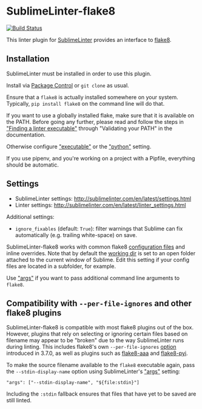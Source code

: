 SublimeLinter-flake8
====================

[![Build Status](https://travis-ci.org/SublimeLinter/SublimeLinter-flake8.svg?branch=master)](https://travis-ci.org/SublimeLinter/SublimeLinter-flake8)

This linter plugin for [SublimeLinter](https://github.com/SublimeLinter/SublimeLinter) provides an interface to [flake8](http://flake8.readthedocs.org/en/latest/).


## Installation

SublimeLinter must be installed in order to use this plugin.

Install via [Package Control](https://packagecontrol.io) or `git clone` as usual.

Ensure that a `flake8` is actually installed somewhere on your system. Typically, `pip install flake8` on the command line will do that.

If you want to use a globally installed flake, make sure that it is available on the PATH. Before going any further, please read and follow the steps in ["Finding a linter executable"](http://sublimelinter.com/en/latest/troubleshooting.html#finding-a-linter-executable) through "Validating your PATH" in the documentation.

Otherwise configure ["executable"](http://www.sublimelinter.com/en/latest/linter_settings.html#executable) or the ["python"](http://www.sublimelinter.com/en/latest/linter_settings.html#python) setting.

If you use pipenv, and you're working on a project with a Pipfile, everything should be automatic.


## Settings

- SublimeLinter settings: http://sublimelinter.com/en/latest/settings.html
- Linter settings: http://sublimelinter.com/en/latest/linter_settings.html

Additional settings:

- `ignore_fixables` (default: `True`): filter warnings that Sublime can fix automatically (e.g. trailing white-space) on save.

SublimeLinter-flake8 works with common flake8 [configuration files](http://flake8.pycqa.org/en/latest/user/configuration.html#configuration-locations) and inline overrides. Note that by default the [working dir](http://www.sublimelinter.com/en/latest/linter_settings.html#working-dir) is set to an open folder attached to the current window of Sublime. Edit this setting if your config files are located in a subfolder, for example.

Use ["args"](http://www.sublimelinter.com/en/latest/linter_settings.html#args) if you want to pass additional command line arguments to `flake8`.

## Compatibility with `--per-file-ignores` and other flake8 plugins

SublimeLinter-flake8 is compatible with most flake8 plugins out of the box. However, plugins that rely on selecting or ignoring certain files based on filename may appear to be "broken" due to the way SublimeLinter runs during linting. This includes flake8's own `--per-file-ignores` [option](http://flake8.pycqa.org/en/latest/user/options.html#cmdoption-flake8-per-file-ignores) introduced in 3.7.0, as well as plugins such as [flake8-aaa](https://github.com/jamescooke/flake8-aaa) and [flake8-pyi](https://github.com/ambv/flake8-pyi).

To make the source filename available to the `flake8` executable again, pass the `--stdin-display-name` option using SublimeLinter's ["args"](http://www.sublimelinter.com/en/latest/linter_settings.html#args) setting:

```
"args": ["--stdin-display-name", "${file:stdin}"]
```

Including the `:stdin` fallback ensures that files that have yet to be saved are still linted.
